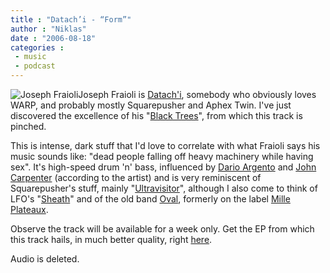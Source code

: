 ```yaml
---
title : "Datach’i - “Form”"
author : "Niklas"
date : "2006-08-18"
categories : 
 - music
 - podcast
---
```


![Joseph Fraioli](https://niklasblog.com/wp-content/2006-08-18-datach'i.jpg)Joseph Fraioli is [Datach'i](http://www.myspace.com/datachi), somebody who obviously loves WARP, and probably mostly Squarepusher and Aphex Twin. I've just discovered the excellence of his "[Black Trees](http://tinyurl.com/zse6h)", from which this track is pinched.

This is intense, dark stuff that I'd love to correlate with what Fraioli says his music sounds like: "dead people falling off heavy machinery while having sex". It's high-speed drum 'n' bass, influenced by [Dario Argento](http://www.imdb.com/name/nm0000783) and [John Carpenter](http://www.imdb.com/name/nm0000118) (according to the artist) and is very reminiscent of Squarepusher's stuff, mainly "[Ultravisitor](http://www.amazon.com/exec/obidos/redirect?tag=niklasblog-20%26link_code=xm2%26camp=2025%26creative=165953%26path=http://www.amazon.com/gp/redirect.html%253fASIN=B0001E70BM%2526tag=niklasblog-20%2526lcode=xm2%2526cID=2025%2526ccmID=165953%2526location=/o/ASIN/B0001E70BM%25253FSubscriptionId=0EMV44A9A5YT1RVDGZ82 "View product details at Amazon")", although I also come to think of LFO's "[Sheath](http://www.amazon.com/exec/obidos/redirect?tag=niklasblog-20%26link_code=xm2%26camp=2025%26creative=165953%26path=http://www.amazon.com/gp/redirect.html%253fASIN=B0000C668I%2526tag=niklasblog-20%2526lcode=xm2%2526cID=2025%2526ccmID=165953%2526location=/o/ASIN/B0000C668I%25253FSubscriptionId=0EMV44A9A5YT1RVDGZ82 "View product details at Amazon")" and of the old band [Oval](http://www.soundonsound.com/sos/oct02/articles/oval.asp), formerly on the label [Mille Plateaux](http://www.mille-plateaux.net).

Observe the track will be available for a week only. Get the EP from which this track hails, in much better quality, right [here](http://www.bleep.com/?bleep=SLR704).

Audio is deleted.
